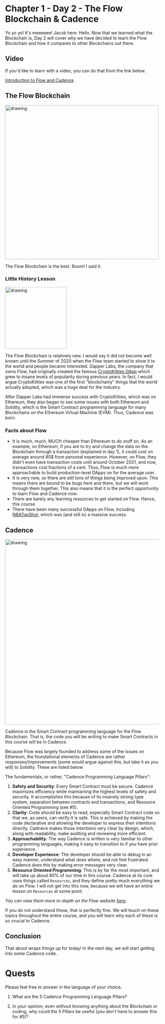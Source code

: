 # Chapter 1 - Day 2 - The Flow Blockchain & Cadence

Yo yo yo! It's meeeeee! Jacob here. Hello. Now that we learned what the Blockchain is, Day 2 will cover why we have decided to learn the Flow Blockchain and how it compares to other Blockchains out there.

## Video

If you'd like to learn with a video, you can do that from the link below.

[Introduction to Flow and Cadence](https://www.youtube.com/watch?v=iVevnipJbHo)

## The Flow Blockchain

<img src="../../images/flowb.png" alt="drawing" width="500"/>

The Flow Blockchain is the best. Boom! I said it.

### Little History Lesson


<img src="../../images/cryptokitty.png" alt="drawing" width="200"/>

The Flow Blockchain is relatively new. I would say it did not become well known until the Summer of 2020 when the Flow team started to show it to the world and people became interested. Dapper Labs, the company that owns Flow, had originally created the famous [CryptoKitties DApp](https://www.cryptokitties.co/) which grew to insane levels of popularity during previous years. In fact, I would argue CryptoKitties was one of the first "blockchainy" things that the world actually adopted, which was a huge deal for the industry. 

After Dapper Labs had immense success with CryptoKitties, which was on Ethereum, they also began to see some issues with both Ethereum and Solidity, which is the Smart Contract programming language for many Blockchains on the Ethereum Virtual Machine (EVM). Thus, Cadence was born.

### Facts about Flow

- It is much, much, MUCH cheaper than Ethereum to do stuff on. As an example, on Ethereum, if you are to try and change the data on the Blockchain through a transaction (explained in day 1), it could cost on average around 80$ from personal experience. However, on Flow, they didn't even have transaction costs until around October 2021, and now, transactions cost fractions of a cent. Thus, Flow is much more approachable to build production-level DApps on for the average user.
- It is very new, so there are still tons of things being improved upon. This means there are bound to be bugs here and there, but we will work through them together. This also means that it is the perfect opportunity to learn Flow and Cadence now.
- There are barely any learning resources to get started on Flow. Hence, this course.
- There have been many successful DApps on Flow, including [NBATopShot](https://nbatopshot.com/), which was (and still is) a massive success.

## Cadence


<img src="../../images/cadence.png" alt="drawing" width="600"/>

Cadence is the Smart Contract programming language for the Flow Blockchain. That is, the code you will be writing to make Smart Contracts in this course will be in Cadence.

Because Flow was largely founded to address some of the issues on Ethereum, the foundational elements of Cadence are rather responses/improvements (some would argue against this, but take it as you will) to Solidity. These are listed below.

The fundamentals, or rather, "Cadence Programming Language Pillars":
1. **Safety and Security**: Every Smart Contract must be secure. Cadence maximizes efficiency while maintaining the highest levels of safety and security. It accomplishes this because of its insanely strong type system, separation between contracts and transactions, and Resource Oriented Programming (see #5).
2. **Clarity**: Code should be easy to read, especially Smart Contract code so that we, as users, can verify it is safe. This is achieved by making the code declarative and allowing the developer to express their intentions directly. Cadnece makes those intentions very clear by design, which, along with readability, make auditing and reviewing more efficient.
3. **Approachability**: The way Cadence is written is very familiar to other programming languages, making it easy to transition to if you have prior experience.
4. **Developer Experience**: The developer should be able to debug in an easy manner, understand what does where, and not feel frustrated. Cadence does this by making error messages very clear.
5. **Resource Oriented Programming**: This is by far the most important, and will take up about 80% of our time in this course. Cadence at its core uses things called `Resources`, and they define pretty much everything we do on Flow. I will not get into this now, because we will have an entire lesson on `Resources` at some point.

*You can view them more in-depth on the Flow website [here](https://docs.onflow.org/cadence/#cadences-programming-language-pillars).*

If you do not understand these, that is perfectly fine. We will touch on these topics throughout the entire course, and you will learn why each of these is so crucial to Cadence.

## Conclusion

That about wraps things up for today! In the next day, we will start getting into some Cadence code.

# Quests

Please feel free to answer in the language of your choice.

1. What are the 5 Cadence Programming Language Pillars? 

2. In your opinion, even without knowing anything about the Blockchain or coding, why could the 5 Pillars be useful (you don't have to answer this for #5)?